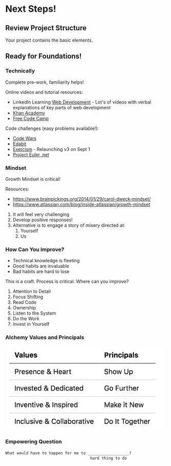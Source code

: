 Next Steps!
===

## Review Project Structure

Your project contains the basic elements.

## Ready for Foundations!

### Technically

Complete pre-work, familiarity helps!

Online videos and tutorial resources:

* LinkedIn Learning [Web Development](https://www.linkedin.com/learning/topics/web-development) - Lot's of videos with verbal explanations of key parts of web development
* [Khan Academy](https://www.khanacademy.org/computing/computer-programming)
* [Free Code Camp](https://www.freecodecamp.org/)

Code challenges (easy problems available!):

* [Code Wars](https://www.codewars.com/)
* [Edabit](https://edabit.com/)
* [Exercism](https://exercism.io/) - Relaunching v3 on Sept 1
* [Project Euler .net](https://projecteuler.net/)

### Mindset

Growth Mindset is critical!

Resources:
* https://www.brainpickings.org/2014/01/29/carol-dweck-mindset/
* https://www.atlassian.com/blog/inside-atlassian/growth-mindset

1. It will feel very challenging
1. Develop positive responses!
1. Alternative is to engage a story of misery directed at:
    1. Yourself
    1. Us

### How Can You Improve?

* Technical knowledge is fleeting
* Good habits are invaluable
* Bad habits are hard to lose

This is a craft. Process is critical. Where can you improve?

1. Attention to Detail
1. Focus Shifting
1. Read Code
1. Ownership
1. Listen to the System
1. Do the Work
1. Invest in Yourself

### Alchemy Values and Principals

![Alchemy Values](./alchemy-values-principals.png)

### Empowering Question

```
What would have to happen for me to __________________?
                                     hard thing to do
```